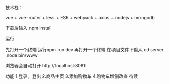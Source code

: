 

技术栈：

vue + vue-router + less + ES6 + webpack + axios + nodejs + mongodb

下载后输入
npm install

运行

 先打开一个终端 运行npm run dev
 再打开一个终端 在项目文件下输入 cd server ,node bin/www


 浏览器会自动打开 http://localhost:8081
 
功能
 1.登录，登出
 2.商品主页
 3.添加购物车
 4.购物车增删改查
 待续


